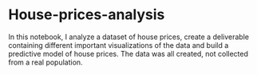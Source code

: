 # House-prices-analysis


In this notebook, I analyze a dataset of house prices, create a deliverable containing different important visualizations of the data and build a predictive model of house prices. The data was all created, not collected from a real population.
